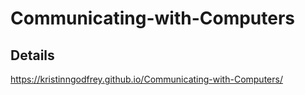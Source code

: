 # Communicating-with-Computers


## Details
https://kristinngodfrey.github.io/Communicating-with-Computers/
